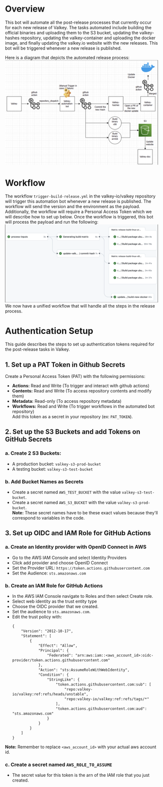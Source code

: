 # Overview
This bot will automate all the post-release processes that currently occur for each new release of Valkey. The tasks automated include building the official binaries and uploading them to the S3 bucket, updating the valkey-hashes repository, updating the valkey-container and uploading the docker image, and finally updating the valkey.io website with the new releases. This bot will be triggered whenever a new release is published.

Here is a diagram that depicts the automated release process: <br>
![alt text](Diagram.png)

# Workflow
The workflow `trigger-build-release.yml` in the valkey-io/valkey repository will trigger this automation bot whenever a new release is published. The workflow will send the version and the environment as the payload. Additionally, the workflow will require a Personal Access Token which we will describe how to set up below. Once the workflow is triggered, this bot will process the payload and run the following: <br>
![alt text](Workflow.png) <br>
We now have a unified workflow that will handle all the steps in the release process.

# Authentication Setup

This guide describes the steps to set up authentication tokens required for the post-release tasks in Valkey.

## 1. Set up a PAT Token in Github Secrets
Create a Personal Access Token (PAT) with the following permissions:
- **Actions:** Read and Write (To trigger and interact with github actions)
- **Contents:** Read and Write (To access repository contents and modify them)
- **Metadata:** Read-only (To access repository metadata)
- **Workflows:** Read and Write (To trigger workflows in the automated bot repository) <br>
Add this token as a secret in your repository (ex: `PAT_TOKEN`).

## 2. Set up the S3 Buckets and add Tokens on GitHub Secrets
### a. **Create 2 S3 Buckets:**  
- A production bucket: `valkey-s3-prod-bucket`
- A testing bucket: `valkey-s3-test-bucket`
### b. **Add Bucket Names as Secrets**  
- Create a secret named `AWS_TEST_BUCKET` with the value `valkey-s3-test-bucket`.
- Create a secret named `AWS_S3_BUCKET` with the value `valkey-s3-prod-bucket`.<br>
**Note:** These secret names have to be these exact values because they'll correspond to variables in the code.

## 3. Set up OIDC and IAM Role for GitHub Actions
### a. Create an Identity provider with OpenID Connect in AWS
- Go to the AWS IAM Console and select Identity Providers
- Click add provider and choose OpenID Connect
- Set the Provider URL: `https://token.actions.githubusercontent.com`
- Set the Audience: `sts.amazonaws.com`

### b. Create an IAM Role for GitHub Actions
- In the AWS IAM Console navigate to Roles and then select Create role.
- Select web identity as the trust entity type
- Choose the OIDC provider that we created.
 - Set the audience to `sts.amazonaws.com`.
- Edit the trust policy with:
    ```
    {
        "Version": "2012-10-17",
        "Statement": [
            {
                "Effect": "Allow",
                "Principal": {
                    "Federated": "arn:aws:iam::<aws_account_id>:oidc-provider/token.actions.githubusercontent.com"
                },
                "Action": "sts:AssumeRoleWithWebIdentity",
                "Condition": {
                    "StringLike": {
                        "token.actions.githubusercontent.com:sub": [
                            "repo:valkey-io/valkey:ref:refs/heads/unstable",
                            "repo:valkey-io/valkey:ref:refs/tags/*"
                        ],
                        "token.actions.githubusercontent.com:aud": "sts.amazonaws.com"
                    }
                }
            }
        ]
    }
    ```
**Note:** Remember to replace `<aws_account_id>` with your actual aws account id.
### c. Create a secret named `AWS_ROLE_TO_ASSUME`
- The secret value for this token is the arn of the IAM role that you just created.
